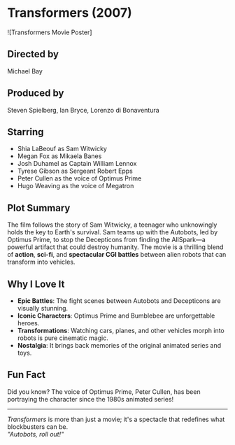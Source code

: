 # **Transformers (2007)**

![Transformers Movie Poster]

## **Directed by**  
Michael Bay  

## **Produced by**  
Steven Spielberg, Ian Bryce, Lorenzo di Bonaventura  

## **Starring**  
- Shia LaBeouf as Sam Witwicky  
- Megan Fox as Mikaela Banes  
- Josh Duhamel as Captain William Lennox  
- Tyrese Gibson as Sergeant Robert Epps  
- Peter Cullen as the voice of Optimus Prime  
- Hugo Weaving as the voice of Megatron  

## **Plot Summary**  
The film follows the story of Sam Witwicky, a teenager who unknowingly holds the key to Earth's survival. Sam teams up with the Autobots, led by Optimus Prime, to stop the Decepticons from finding the AllSpark—a powerful artifact that could destroy humanity. The movie is a thrilling blend of **action**, **sci-fi**, and **spectacular CGI battles** between alien robots that can transform into vehicles.

## **Why I Love It**  
- **Epic Battles**: The fight scenes between Autobots and Decepticons are visually stunning.  
- **Iconic Characters**: Optimus Prime and Bumblebee are unforgettable heroes.  
- **Transformations**: Watching cars, planes, and other vehicles morph into robots is pure cinematic magic.  
- **Nostalgia**: It brings back memories of the original animated series and toys.  

## **Fun Fact**  
Did you know? The voice of Optimus Prime, Peter Cullen, has been portraying the character since the 1980s animated series!  

---

*Transformers* is more than just a movie; it's a spectacle that redefines what blockbusters can be.  
*"Autobots, roll out!"*
